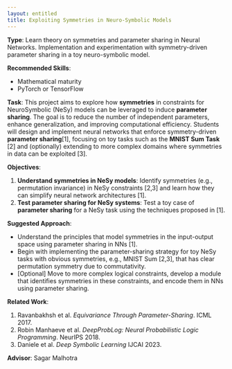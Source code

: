 ```yaml
---
layout: entitled
title: Exploiting Symmetries in Neuro-Symbolic Models
---
```


**Type**:
Learn theory on symmetries and parameter sharing in Neural Networks. Implementation and experimentation with symmetry-driven parameter sharing in a toy neuro-symbolic model.

**Recommended Skills**:

- Mathematical maturity
- PyTorch or TensorFlow


**Task**:
This project aims to explore how **symmetries** in constraints for NeuroSymbolic (NeSy) models can be leveraged to induce **parameter sharing**. The goal is to reduce the number of independent parameters, enhance generalization, and improving computational efficiency.
Students will design and implement neural networks that enforce symmetry-driven **parameter sharing**[1], focusing on toy tasks such as the **MNIST Sum Task** [2] and (optionally) extending to more complex domains where symmetries in data can be exploited [3].

**Objectives**:

1. **Understand symmetries in NeSy models**: Identify symmetries (e.g., permutation invariance) in NeSy constraints [2,3] and learn how they can simplify neural network architectures [1].
2. **Test parameter sharing for NeSy systems**: Test a toy case of **parameter sharing** for a NeSy task using the techniques proposed in [1].

**Suggested Approach**:

- Understand the principles that model symmetries in the input-output space using parameter sharing in NNs [1].
- Begin with implementing the parameter-sharing strategy for toy NeSy tasks with obvious symmetries, e.g., MNIST Sum [2,3], that has clear permutation symmetry due to commutativity.
- [Optional] Move to more complex logical constraints, develop a module that identifies symmetries in these constraints, and encode them in NNs using parameter sharing.

**Related Work**:

1. Ravanbakhsh et al. *Equivariance Through Parameter-Sharing*. ICML 2017.
2. Robin Manhaeve et al. *DeepProbLog: Neural Probabilistic Logic Programming*. NeurIPS 2018.
3. Daniele et al. *Deep Symbolic Learning* IJCAI 2023.

**Advisor**:
Sagar Malhotra
